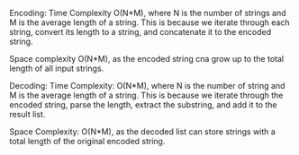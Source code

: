 Encoding:
Time Complexity
O(N*M), where N is the number of strings and M is the average length of a string.
This is because we iterate through each string, convert its length to a string, and concatenate it to the encoded string.

Space complexity 
O(N*M), as the encoded string cna grow up to the total length of all input strings.

Decoding:
Time Complexity: O(N*M), where N is the number of string and M is the average length of a string. This is because we iterate through the encoded string, parse the length, extract the substring, and add it to the result list. 

Space Complexity: O(N*M), as the decoded list can store strings with a total length of the original encoded string. 
